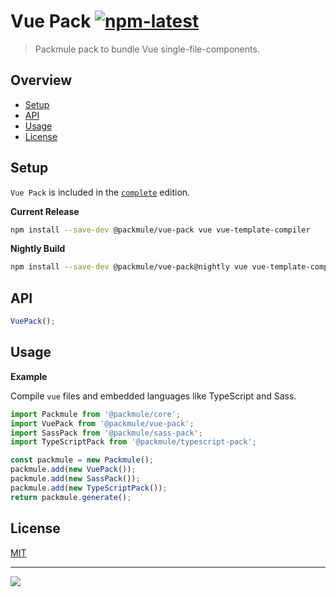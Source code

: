 # Vue Pack [![npm-latest]][npm]

> Packmule pack to bundle Vue single-file-components.

## Overview

-   [Setup](#setup)
-   [API](#api)
-   [Usage](#usage)
-   [License](#license)

## Setup

`Vue Pack` is included in the [`complete`][edition-complete] edition.

**Current Release**

```bash
npm install --save-dev @packmule/vue-pack vue vue-template-compiler
```

**Nightly Build**

```bash
npm install --save-dev @packmule/vue-pack@nightly vue vue-template-compiler
```

## API

```typescript
VuePack();
```

## Usage

**Example**

Compile `vue` files and embedded languages like TypeScript and Sass.

```typescript
import Packmule from '@packmule/core';
import VuePack from '@packmule/vue-pack';
import SassPack from '@packmule/sass-pack';
import TypeScriptPack from '@packmule/typescript-pack';

const packmule = new Packmule();
packmule.add(new VuePack());
packmule.add(new SassPack());
packmule.add(new TypeScriptPack());
return packmule.generate();
```

## License

[MIT](https://choosealicense.com/licenses/mit/)

---

[<img src="https://avatars.githubusercontent.com/u/4364197?s=64">](https://www.pixelart.at/)

[packmule-hints]: https://www.npmjs.com/package/@packmule/core#hints
[packmule-api]: https://www.npmjs.com/package/@packmule/core#api
[npm]: https://www.npmjs.com/package/@packmule/vue-pack
[npm-latest]: https://img.shields.io/npm/v/@packmule/vue-pack/latest?color=%230AC2FF&label=release&style=for-the-badge
[edition-default]: https://www.npmjs.com/package/@packmule/default
[edition-complete]: https://www.npmjs.com/package/@packmule/complete
